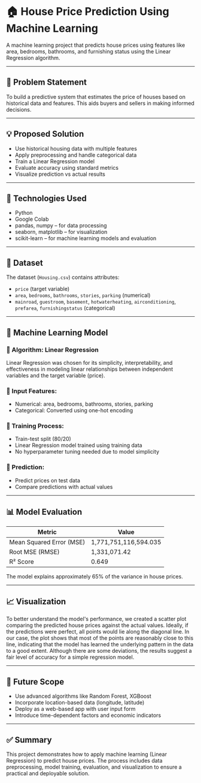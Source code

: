 # 🏠 House Price Prediction Using Machine Learning

A machine learning project that predicts house prices using features like area, bedrooms, bathrooms, and furnishing status using the Linear Regression algorithm.

---

## 📌 Problem Statement

To build a predictive system that estimates the price of houses based on historical data and features. This aids buyers and sellers in making informed decisions.

---

## 💡 Proposed Solution

* Use historical housing data with multiple features
* Apply preprocessing and handle categorical data
* Train a Linear Regression model
* Evaluate accuracy using standard metrics
* Visualize prediction vs actual results

---

## 🚰 Technologies Used

* Python
* Google Colab
* pandas, numpy – for data processing
* seaborn, matplotlib – for visualization
* scikit-learn – for machine learning models and evaluation

---

## 📁 Dataset

The dataset (`Housing.csv`) contains attributes:

* `price` (target variable)
* `area`, `bedrooms`, `bathrooms`, `stories`, `parking` (numerical)
* `mainroad`, `guestroom`, `basement`, `hotwaterheating`, `airconditioning`, `prefarea`, `furnishingstatus` (categorical)

---

## 🧠 Machine Learning Model

### 🔹 Algorithm: Linear Regression

Linear Regression was chosen for its simplicity, interpretability, and effectiveness in modeling linear relationships between independent variables and the target variable (price).

### 🔸 Input Features:

* Numerical: area, bedrooms, bathrooms, stories, parking
* Categorical: Converted using one-hot encoding

### 🔸 Training Process:

* Train-test split (80/20)
* Linear Regression model trained using training data
* No hyperparameter tuning needed due to model simplicity

### 🔸 Prediction:

* Predict prices on test data
* Compare predictions with actual values

---

## 📊 Model Evaluation

| Metric                   | Value                 |
| ------------------------ | --------------------- |
| Mean Squared Error (MSE) | 1,771,751,116,594.035 |
| Root MSE (RMSE)          | 1,331,071.42          |
| R² Score                 | 0.649                 |

The model explains approximately 65% of the variance in house prices.

---

## 📈 Visualization

To better understand the model's performance, we created a scatter plot comparing the predicted house prices against the actual values. Ideally, if the predictions were perfect, all points would lie along the diagonal line. In our case, the plot shows that most of the points are reasonably close to this line, indicating that the model has learned the underlying pattern in the data to a good extent. Although there are some deviations, the results suggest a fair level of accuracy for a simple regression model.

---

## 🚀 Future Scope

* Use advanced algorithms like Random Forest, XGBoost
* Incorporate location-based data (longitude, latitude)
* Deploy as a web-based app with user input form
* Introduce time-dependent factors and economic indicators

---

## ✅ Summary

This project demonstrates how to apply machine learning (Linear Regression) to predict house prices. The process includes data preprocessing, model training, evaluation, and visualization to ensure a practical and deployable solution.
